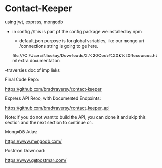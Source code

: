 # Contact-Keeper
using jwt, express, mongodb

- in config  //this is part pf the config package we installed by npm
  - default.json purpose is for global variables,      like our mongo uri /connections string is going to ge here.

  file:///C:/Users/Nischay/Downloads/2.%20Code%20&%20Resources.html
  extra documentation







-traversies doc of imp links
  
  Final Code Repo:

https://github.com/bradtraversy/contact-keeper



Express API Repo, with Documented Endpoints:

https://github.com/bradtraversy/contact_keeper_api

Note: If you do not want to build the API, you can clone it and skip this section and the next section to continue on.



MongoDB Atlas:

https://www.mongodb.com/



Postman Download:

https://www.getpostman.com/

